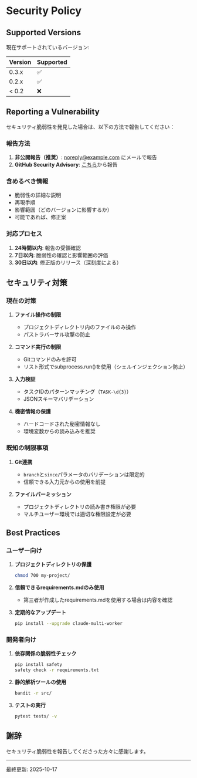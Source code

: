 # Security Policy

## Supported Versions

現在サポートされているバージョン:

| Version | Supported          |
| ------- | ------------------ |
| 0.3.x   | :white_check_mark: |
| 0.2.x   | :white_check_mark: |
| < 0.2   | :x:                |

## Reporting a Vulnerability

セキュリティ脆弱性を発見した場合は、以下の方法で報告してください：

### 報告方法

1. **非公開報告（推奨）**: noreply@example.com にメールで報告
2. **GitHub Security Advisory**: [こちら](https://github.com/nakishiyaman/cmw/security/advisories/new)から報告

### 含めるべき情報

- 脆弱性の詳細な説明
- 再現手順
- 影響範囲（どのバージョンに影響するか）
- 可能であれば、修正案

### 対応プロセス

1. **24時間以内**: 報告の受領確認
2. **7日以内**: 脆弱性の確認と影響範囲の評価
3. **30日以内**: 修正版のリリース（深刻度による）

## セキュリティ対策

### 現在の対策

1. **ファイル操作の制限**
   - プロジェクトディレクトリ内のファイルのみ操作
   - パストラバーサル攻撃の防止

2. **コマンド実行の制限**
   - Gitコマンドのみを許可
   - リスト形式でsubprocess.run()を使用（シェルインジェクション防止）

3. **入力検証**
   - タスクIDのパターンマッチング（`TASK-\d{3}`）
   - JSONスキーマバリデーション

4. **機密情報の保護**
   - ハードコードされた秘密情報なし
   - 環境変数からの読み込みを推奨

### 既知の制限事項

1. **Git連携**
   - `branch`と`since`パラメータのバリデーションは限定的
   - 信頼できる入力元からの使用を前提

2. **ファイルパーミッション**
   - プロジェクトディレクトリの読み書き権限が必要
   - マルチユーザー環境では適切な権限設定が必要

## Best Practices

### ユーザー向け

1. **プロジェクトディレクトリの保護**
   ```bash
   chmod 700 my-project/
   ```

2. **信頼できるrequirements.mdのみ使用**
   - 第三者が作成したrequirements.mdを使用する場合は内容を確認

3. **定期的なアップデート**
   ```bash
   pip install --upgrade claude-multi-worker
   ```

### 開発者向け

1. **依存関係の脆弱性チェック**
   ```bash
   pip install safety
   safety check -r requirements.txt
   ```

2. **静的解析ツールの使用**
   ```bash
   bandit -r src/
   ```

3. **テストの実行**
   ```bash
   pytest tests/ -v
   ```

## 謝辞

セキュリティ脆弱性を報告してくださった方々に感謝します。

---

最終更新: 2025-10-17
